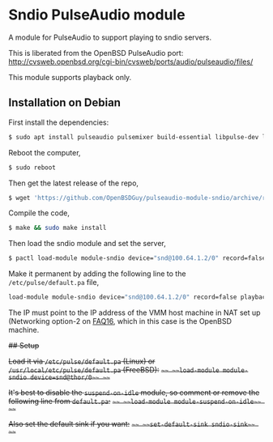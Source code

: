 # Sndio PulseAudio module

A module for PulseAudio to support playing to sndio servers.

This is liberated from the OpenBSD PulseAudio port:
http://cvsweb.openbsd.org/cgi-bin/cvsweb/ports/audio/pulseaudio/files/

This module supports playback only.

## Installation on Debian

First install the dependencies:

```bash
$ sudo apt install pulseaudio pulsemixer build-essential libpulse-dev libtool libltdl-dev libsndio-dev
```

Reboot the computer,

```bash
$ sudo reboot
```

Then get the latest release of the repo,

```bash
$ wget 'https://github.com/OpenBSDGuy/pulseaudio-module-sndio/archive/refs/tags/v14.tar.gz' && tar -xvzf v14.tar.gz && cd pulseaudio-module-sndio-14
```

Compile the code,

```bash
$ make && sudo make install
```

Then load the sndio module and set the server,

```bash
$ pactl load-module module-sndio device="snd@100.64.1.2/0" record=false playback=true
```

Make it permanent by adding the following line to the `/etc/pulse/default.pa` file,

```bash
load-module module-sndio device="snd@100.64.1.2/0" record=false playback=true
```

The IP must point to the IP address of the VMM host machine in NAT set up (Networking option-2 on [FAQ16](https://www.openbsd.org/faq/faq16.html#VMMnet), which in this case is the OpenBSD machine.

~~## Setup~~

~~Load it via `/etc/pulse/default.pa` (Linux) or `/usr/local/etc/pulse/default.pa` (FreeBSD):~~
~~```~~
~~load-module module-sndio device=snd@thor/0~~
~~```~~

~~It's best to disable the `suspend-on-idle` module, so comment or remove the following line from `default.pa`:~~
~~```~~
~~load-module module-suspend-on-idle~~
~~```~~

~~Also set the default sink if you want:~~
~~```~~
~~set-default-sink sndio-sink~~
~~```~~
